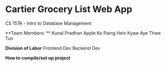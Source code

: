 # Cartier Grocery List Web App 
CS 157A - Intro to Database Management

**Team Members: **
Kunal Pradhan
Apple Ko
Paing Hein Kyaw
Aye Thwe Tun

**Division of Labor**
Frontend Dev
Backend Dev

**How to compile/set up project**

